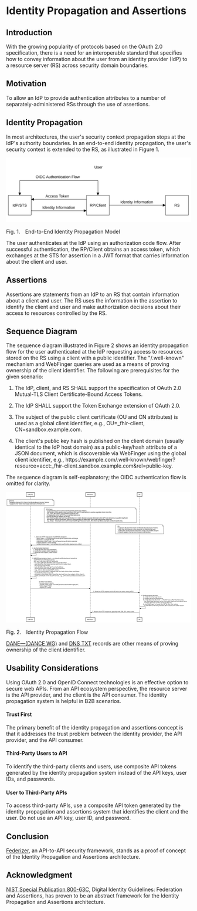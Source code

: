<!-- @import "style.less" -->

# Identity Propagation and Assertions

## Introduction

With the growing popularity of protocols based on the OAuth 2.0 specification, there is a need for an interoperable standard that specifies how to convey information about the user from an identity provider (IdP) to a resource server (RS) across security domain boundaries.

## Motivation

To allow an IdP to provide authentication attributes to a number of separately-administered RSs through the use of assertions.

## Identity Propagation

In most architectures, the user's security context propagation stops at the IdP's authority boundaries. In an end-to-end identity propagation, the user's security context is extended to the RS, as illustrated in Figure&nbsp;1.

![Model](./images/identity_propagation_model.svg)

<p class="figure">
Fig.&nbsp;1.&emsp;End-to-End Identity Propagation Model
</p>

The user authenticates at the IdP using an authorization code flow. After successful authentication, the RP/Client obtains an access token, which exchanges at the STS for assertion in a JWT format that carries information about the client and user.

## Assertions

Assertions are statements from an IdP to an RS that contain information about a client and user. The RS uses the information in the assertion to identify the client and user and make authorization decisions about their access to resources controlled by the RS.

## Sequence Diagram

The sequence diagram illustrated in Figure&nbsp;2 shows an identity propagation flow for the user authenticated at the IdP requesting access to resources stored on the RS using a client with a public identifier. The "/.well-known" mechanism and WebFinger queries are used as a means of proving ownership of the client identifier. The following are prerequisites for the given scenario:

1. The IdP, client, and RS SHALL support the specification of OAuth 2.0 Mutual-TLS Client Certificate-Bound Access Tokens.

2. The IdP SHALL support the Token Exchange extension of OAuth 2.0.

3. The subject of the public client certificate (OU and CN attributes) is used as a global client identifier, e.g., OU=_fhir-client, CN=sandbox.example.com.

4. The client's public key hash is published on the client domain (usually identical to the IdP host domain) as a public-key/hash attribute of a JSON document, which is discoverable via WebFinger using the global client identifier, e.g., https<nolink>://example.com/.well-known/webfinger?resource=acct:_fhir-client.sandbox.example.com&rel=public-key.

The sequence diagram is self-explanatory; the OIDC authentication flow is omitted for clarity.

<div class="diagram">
    <img src=./images/identity_propagation_flow_webfinger.svg alt="Sequence Diagram">
</div>

<p class="figure">
Fig.&nbsp;2.&emsp;Identity Propagation Flow
</p>

[DANE—(DANCE WG)](https://github.com/umalabs/identity-propagation-and-assertions/blob/main/images/identity_propagation_flow_dane.svg) and [DNS TXT](https://github.com/umalabs/identity-propagation-and-assertions/blob/main/images/identity_propagation_flow_dns_txt.svg) records are other means of proving ownership of the client identifier.

## Usability Considerations

Using OAuth 2.0 and OpenID Connect technologies is an effective option to secure web APIs. From an API ecosystem perspective, the resource server is the API provider, and the client is the API consumer. The identity propagation system is helpful in B2B scenarios.

#### Trust First

The primary benefit of the identity propagation and assertions concept is that it addresses the trust problem between the identity provider, the API provider, and the API consumer.

#### Third-Party Users to API

To identify the third-party clients and users, use composite API tokens generated by the identity propagation system instead of the API keys, user IDs, and passwords.

#### User to Third-Party APIs

To access third-party APIs, use a composite API token generated by the identity propagation and assertions system that identifies the client and the user. Do not use an API key, user ID, and password.

## Conclusion

[Federizer](https://github.com/umalabs/federizer), an API-to-API security framework, stands as a proof of concept of the Identity Propagation and Assertions architecture.

## Acknowledgment

[NIST Special Publication 800-63C](https://pages.nist.gov/800-63-3/sp800-63c.html), Digital Identity Guidelines: Federation and Assertions, has proven to be an abstract framework for the Identity Propagation and Assertions architecture.